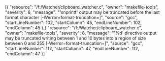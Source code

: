 [{
	"resource": "/f:/Watcher/clipboard_watcher.c",
	"owner": "makefile-tools",
	"severity": 8,
	"message": "'snprintf' output may be truncated before the last format character [-Werror=format-truncation=]",
	"source": "gcc",
	"startLineNumber": 102,
	"startColumn": 45,
	"endLineNumber": 102,
	"endColumn": 45
},{
	"resource": "/f:/Watcher/clipboard_watcher.c",
	"owner": "makefile-tools",
	"severity": 8,
	"message": "'%d' directive output may be truncated writing between 1 and 10 bytes into a region of size between 0 and 255 [-Werror=format-truncation=]",
	"source": "gcc",
	"startLineNumber": 112,
	"startColumn": 47,
	"endLineNumber": 112,
	"endColumn": 47
}]
